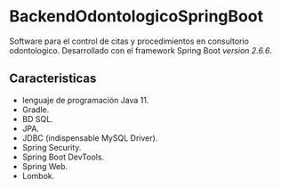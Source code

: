 # BackendOdontologicoSpringBoot
Software para el control de citas y procedimientos en consultorio odontologico.
Desarrollado con el framework Spring Boot *version 2.6.6*.  
## Caracteristicas  
- lenguaje de programación Java 11.  
- Gradle.  
- BD SQL.  
- JPA.  
- JDBC (indispensable MySQL Driver).  
- Spring Security. 
- Spring Boot DevTools. 
- Spring Web.
- Lombok.
